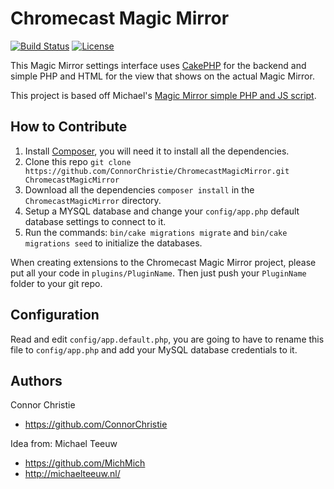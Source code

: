 # Chromecast Magic Mirror

[![Build Status](https://img.shields.io/travis/ConnorChristie/ChromecastMagicMirror.svg?style=flat-square)](https://travis-ci.org/TheChillerCraft/ChromecastMagicMirror)
[![License](https://img.shields.io/packagist/l/cakephp/app.svg?style=flat-square)](https://packagist.org/packages/cakephp/app)

This Magic Mirror settings interface uses [CakePHP](http://cakephp.org/) for the backend and simple PHP and HTML for the view that shows on the actual Magic Mirror.

This project is based off Michael's [Magic Mirror simple PHP and JS script](https://github.com/MichMich/MagicMirror).

## How to Contribute

1. Install [Composer](https://getcomposer.org/), you will need it to install all the dependencies.
2. Clone this repo `git clone https://github.com/ConnorChristie/ChromecastMagicMirror.git ChromecastMagicMirror`
3. Download all the dependencies `composer install` in the `ChromecastMagicMirror` directory.
4. Setup a MYSQL database and change your `config/app.php` default database settings to connect to it.
5. Run the commands: `bin/cake migrations migrate` and `bin/cake migrations seed` to initialize the databases.

When creating extensions to the Chromecast Magic Mirror project, please put all your code in `plugins/PluginName`.
Then just push your `PluginName` folder to your git repo.

## Configuration

Read and edit `config/app.default.php`, you are going to have to rename this file to `config/app.php` and add your MySQL database credentials to it.

## Authors

Connor Christie
* https://github.com/ConnorChristie

Idea from: Michael Teeuw
* https://github.com/MichMich
* http://michaelteeuw.nl/
